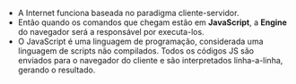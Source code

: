 - A Internet funciona baseada no paradigma cliente-servidor. 
- Então quando os comandos que chegam estão em **JavaScript**, a **Engine** do navegador será a responsável por executa-los.
- O JavaScript é uma linguagem de programação,  considerada uma linguagem de scripts não compilados. Todos  os códigos JS são enviados para o navegador do cliente e são  interpretados linha-a-linha, gerando o resultado.

